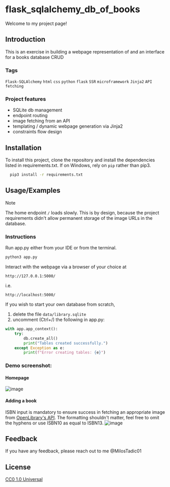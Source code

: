 # flask_sqlalchemy_db_of_books
Welcome to my project page!
## Introduction
This is an exercise in building a webpage representation of and an interface for a books database CRUD

### Tags
`Flask-SQLAlchemy` `html` `css` `python` `flask` `SSR` `microframework` `Jinja2` `API fetching`

### Project features
* SQLite db management
* endpoint routing
* image fetching from an API
* templating / dynamic webpage generation via Jinja2
* constraints flow design


## Installation

To install this project, clone the repository and install the dependencies listed in requirements.txt. If on Windows, rely on `pip` rather than pip3.

```bash
  pip3 install -r requirements.txt
```

## Usage/Examples

> [!NOTE]
> The home endpoint `/` loads slowly. This is by design, because the project requirements didn't allow permanent storage of the image URLs in the database.

### Instructions

Run app.py either from your IDE or from the terminal.

```bash
python3 app.py
```

Interact with the webpage via a browser of your choice at
```
http://127.0.0.1:5000/
```
i.e.
```
http://localhost:5000/
```

If you wish to start your own database from scratch,
1. delete the file `data/library.sqlite`
2. uncomment (Ctrl+/) the following in app.py:
```python
with app.app_context():
    try:
        db.create_all()
        print("Tables created successfully.")
    except Exception as e:
        print(f"Error creating tables: {e}")
```

### Demo screenshot:

#### Homepage
![image](https://github.com/MilosTadic01/flask_sqlalchemy_db_of_books/assets/140609365/ed8b8ca9-b72d-43cc-b1f0-a5f6ca2a4d35)

#### Adding a book
ISBN input is mandatory to ensure success in fetching an appropriate image from [OpenLibrary's API](https://openlibrary.org/developers/api). The formatting shouldn't matter, feel free to omit the hyphens or use ISBN10 as equal to ISBN13.
![image](https://github.com/MilosTadic01/flask_sqlalchemy_db_of_books/assets/140609365/11e35f0a-dfef-4417-8fe9-241fc1bc1c21)


## Feedback

If you have any feedback, please reach out to me @MilosTadic01


## License

[CC0 1.0 Universal](https://choosealicense.com/licenses/cc0-1.0/)

